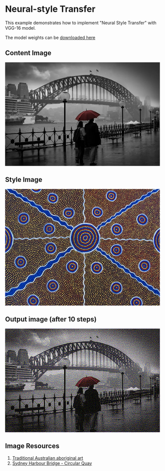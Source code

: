 # Neural-style Transfer

This example demonstrates how to implement "Neural Style Transfer" with VGG-16 model. 

The model weights can be [downloaded here](https://drive.google.com/file/d/1gO2vzafLoM_scJIaej7F392uEvKR3pV8/view?usp=sharing)

## Content Image

![Content Image](content.jpg)

## Style Image

![Style Image](style.jpg)

## Output image (after 10 steps)

![Output Image](out10.jpg)


## Image Resources

1. [Traditional Australian aboriginal art](https://www.pxfuel.com/en/free-photo-omwvj)
2. [Sydney Harbour Bridge - Circular Quay](https://www.wallpaperflare.com/sydney-australia-circular-quay-cloudy-winter-cold-moody-wallpaper-ejzdw)


